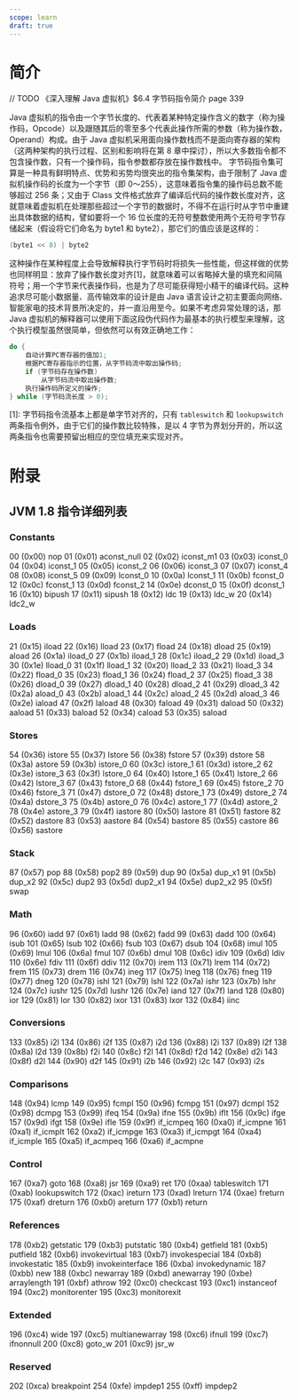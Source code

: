 ```yaml
---
scope: learn
draft: true
---
```


# 简介

// TODO 《深入理解 Java 虚拟机》$6.4 字节码指令简介 page 339

Java 虚拟机的指令由一个字节长度的、代表着某种特定操作含义的数字（称为操作码，Opcode）以及跟随其后的零至多个代表此操作所需的参数（称为操作数，Operand）构成。由于 Java 虚拟机采用面向操作数栈而不是面向寄存器的架构（这两种架构的执行过程、区别和影响将在第 8 章中探讨），所以大多数指令都不包含操作数，只有一个操作码，指令参数都存放在操作数栈中。
字节码指令集可算是一种具有鲜明特点、优势和劣势均很突出的指令集架构，由于限制了 Java 虚拟机操作码的长度为一个字节（即 0～255），这意味着指令集的操作码总数不能够超过 256 条；又由于 Class 文件格式放弃了编译后代码的操作数长度对齐，这就意味着虚拟机在处理那些超过一个字节的数据时，不得不在运行时从字节中重建出具体数据的结构，譬如要将一个 16 位长度的无符号整数使用两个无符号字节存储起来（假设将它们命名为 byte1 和 byte2），那它们的值应该是这样的：

```c
(byte1 << 8) | byte2
```

这种操作在某种程度上会导致解释执行字节码时将损失一些性能，但这样做的优势也同样明显：放弃了操作数长度对齐[1]，就意味着可以省略掉大量的填充和间隔符号；用一个字节来代表操作码，也是为了尽可能获得短小精干的编译代码。这种追求尽可能小数据量、高传输效率的设计是由 Java 语言设计之初主要面向网络、智能家电的技术背景所决定的，并一直沿用至今。如果不考虑异常处理的话，那 Java 虚拟机的解释器可以使用下面这段伪代码作为最基本的执行模型来理解，这个执行模型虽然很简单，但依然可以有效正确地工作：

```c
do {
	自动计算PC寄存器的值加1;
	根据PC寄存器指示的位置，从字节码流中取出操作码;
	if (字节码存在操作数)
		从字节码流中取出操作数;
	执行操作码所定义的操作;
} while (字节码流长度 > 0);
```

[1]: 字节码指令流基本上都是单字节对齐的，只有 `tableswitch` 和 `lookupswitch` 两条指令例外，由于它们的操作数比较特殊，是以 4 字节为界划分开的，所以这两条指令也需要预留出相应的空位填充来实现对齐。


# 附录

## JVM 1.8 指令详细列表

### Constants
00 		(0x00) 		nop
01 		(0x01) 		aconst_null
02 		(0x02) 		iconst_m1
03 		(0x03) 		iconst_0
04 		(0x04) 		iconst_1
05 		(0x05) 		iconst_2
06 		(0x06) 		iconst_3
07 		(0x07) 		iconst_4
08 		(0x08) 		iconst_5
09 		(0x09) 		lconst_0
10 		(0x0a) 		lconst_1
11 		(0x0b) 		fconst_0
12 		(0x0c) 		fconst_1
13 		(0x0d) 		fconst_2
14 		(0x0e) 		dconst_0
15 		(0x0f) 		dconst_1
16 		(0x10) 		bipush
17 		(0x11) 		sipush
18 		(0x12) 		ldc
19 		(0x13) 		ldc_w
20 		(0x14) 		ldc2_w

### Loads
21 		(0x15) 		iload
22 		(0x16) 		lload
23 		(0x17) 		fload
24 		(0x18) 		dload
25 		(0x19) 		aload
26 		(0x1a) 		iload_0
27 		(0x1b) 		iload_1
28 		(0x1c) 		iload_2
29 		(0x1d) 		iload_3
30 		(0x1e) 		lload_0
31 		(0x1f) 		lload_1
32 		(0x20) 		lload_2
33 		(0x21) 		lload_3
34 		(0x22) 		fload_0
35 		(0x23) 		fload_1
36 		(0x24) 		fload_2
37 		(0x25) 		fload_3
38 		(0x26) 		dload_0
39 		(0x27) 		dload_1
40 		(0x28) 		dload_2
41 		(0x29) 		dload_3
42 		(0x2a) 		aload_0
43 		(0x2b) 		aload_1
44 		(0x2c) 		aload_2
45 		(0x2d) 		aload_3
46 		(0x2e) 		iaload
47 		(0x2f) 		laload
48 		(0x30) 		faload
49 		(0x31) 		daload
50 		(0x32) 		aaload
51 		(0x33) 		baload
52 		(0x34) 		caload
53 		(0x35) 		saload


### Stores
54 		(0x36) 		istore
55 		(0x37) 		lstore
56 		(0x38) 		fstore
57 		(0x39) 		dstore
58 		(0x3a) 		astore
59 		(0x3b) 		istore_0
60 		(0x3c) 		istore_1
61 		(0x3d) 		istore_2
62 		(0x3e) 		istore_3
63 		(0x3f) 		lstore_0
64 		(0x40) 		lstore_1
65 		(0x41) 		lstore_2
66 		(0x42) 		lstore_3
67 		(0x43) 		fstore_0
68 		(0x44) 		fstore_1
69 		(0x45) 		fstore_2
70 		(0x46) 		fstore_3
71 		(0x47) 		dstore_0
72 		(0x48) 		dstore_1
73 		(0x49) 		dstore_2
74 		(0x4a) 		dstore_3
75 		(0x4b) 		astore_0
76 		(0x4c) 		astore_1
77 		(0x4d) 		astore_2
78 		(0x4e) 		astore_3
79 		(0x4f) 		iastore
80 		(0x50) 		lastore
81 		(0x51) 		fastore
82 		(0x52) 		dastore
83 		(0x53) 		aastore
84 		(0x54) 		bastore
85 		(0x55) 		castore
86 		(0x56) 		sastore


### Stack
87 		(0x57) 		pop
88 		(0x58) 		pop2
89 		(0x59) 		dup
90 		(0x5a) 		dup_x1
91 		(0x5b) 		dup_x2
92 		(0x5c) 		dup2
93 		(0x5d) 		dup2_x1
94 		(0x5e) 		dup2_x2
95 		(0x5f) 		swap


### Math
96 		(0x60) 		iadd
97 		(0x61) 		ladd
98 		(0x62) 		fadd
99 		(0x63) 		dadd
100		(0x64) 		isub
101		(0x65) 		lsub
102		(0x66) 		fsub
103		(0x67) 		dsub
104		(0x68) 		imul
105		(0x69) 		lmul
106		(0x6a) 		fmul
107		(0x6b) 		dmul
108		(0x6c) 		idiv
109		(0x6d) 		ldiv
110		(0x6e) 		fdiv
111		(0x6f) 		ddiv
112		(0x70) 		irem
113		(0x71) 		lrem
114		(0x72) 		frem
115		(0x73) 		drem
116		(0x74) 		ineg
117		(0x75) 		lneg
118		(0x76) 		fneg
119		(0x77) 		dneg
120		(0x78) 		ishl
121		(0x79) 		lshl
122		(0x7a) 		ishr
123		(0x7b) 		lshr
124		(0x7c) 		iushr
125		(0x7d) 		lushr
126		(0x7e) 		iand
127		(0x7f) 		land
128		(0x80) 		ior
129		(0x81) 		lor
130		(0x82) 		ixor
131		(0x83) 		lxor
132		(0x84) 		iinc


### Conversions
133		(0x85) 		i2l
134		(0x86) 		i2f
135		(0x87) 		i2d
136		(0x88) 		l2i
137		(0x89) 		l2f
138		(0x8a) 		l2d
139		(0x8b) 		f2i
140		(0x8c) 		f2l
141		(0x8d) 		f2d
142		(0x8e) 		d2i
143		(0x8f) 		d2l
144		(0x90) 		d2f
145		(0x91) 		i2b
146		(0x92) 		i2c
147		(0x93) 		i2s


### Comparisons
148		(0x94) 		lcmp
149		(0x95) 		fcmpl
150		(0x96) 		fcmpg
151		(0x97) 		dcmpl
152		(0x98) 		dcmpg
153		(0x99) 		ifeq
154		(0x9a) 		ifne
155		(0x9b) 		iflt
156		(0x9c) 		ifge
157		(0x9d) 		ifgt
158		(0x9e) 		ifle
159		(0x9f) 		if_icmpeq
160		(0xa0) 		if_icmpne
161		(0xa1) 		if_icmplt
162		(0xa2) 		if_icmpge
163		(0xa3) 		if_icmpgt
164		(0xa4) 		if_icmple
165		(0xa5) 		if_acmpeq
166		(0xa6) 		if_acmpne


### Control
167		(0xa7) 		goto
168		(0xa8) 		jsr
169		(0xa9) 		ret
170		(0xaa) 		tableswitch
171		(0xab) 		lookupswitch
172		(0xac) 		ireturn
173		(0xad) 		lreturn
174		(0xae) 		freturn
175		(0xaf) 		dreturn
176		(0xb0) 		areturn
177		(0xb1) 		return


### References
178		(0xb2) 		getstatic
179		(0xb3) 		putstatic
180		(0xb4) 		getfield
181		(0xb5) 		putfield
182		(0xb6) 		invokevirtual
183		(0xb7) 		invokespecial
184		(0xb8) 		invokestatic
185		(0xb9) 		invokeinterface
186		(0xba) 		invokedynamic
187		(0xbb) 		new
188		(0xbc) 		newarray
189		(0xbd) 		anewarray
190		(0xbe) 		arraylength
191		(0xbf) 		athrow
192		(0xc0) 		checkcast
193		(0xc1) 		instanceof
194		(0xc2) 		monitorenter
195		(0xc3) 		monitorexit


### Extended
196		(0xc4) 		wide
197		(0xc5) 		multianewarray
198		(0xc6) 		ifnull
199		(0xc7) 		ifnonnull
200		(0xc8) 		goto_w
201		(0xc9) 		jsr_w


### Reserved
202		(0xca) 		breakpoint
254		(0xfe) 		impdep1
255		(0xff) 		impdep2
